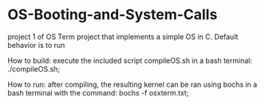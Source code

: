 # OS-Booting-and-System-Calls
project 1 of OS 
Term project that implements a simple OS in C. Default behavior is to run 

How to build:
    execute the included script compileOS.sh in a bash terminal:
    ./compileOS.sh;
    
How to run:
    after compiling, the resulting kernel can be ran using bochs in a bash terminal with the command:
    bochs -f osxterm.txt;
